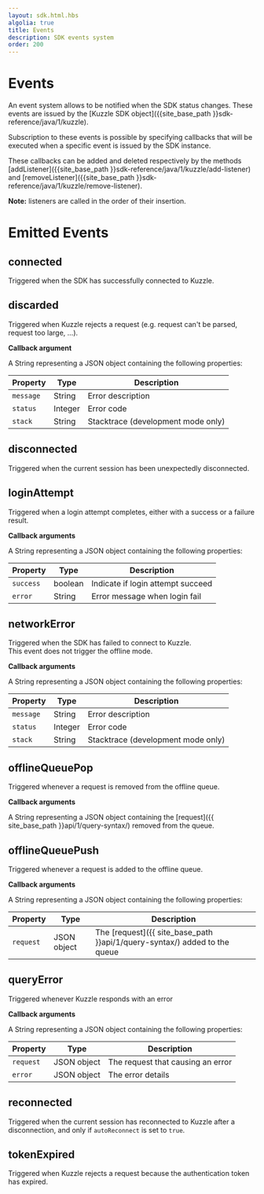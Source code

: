 ```yaml
---
layout: sdk.html.hbs
algolia: true
title: Events
description: SDK events system
order: 200
---
```


# Events

An event system allows to be notified when the SDK status changes. These events are issued by the [Kuzzle SDK object]({{site_base_path }}sdk-reference/java/1/kuzzle).

Subscription to these events is possible by specifying callbacks that will be executed when a specific event is issued by the SDK instance.  

These callbacks can be added and deleted respectively by the methods [addListener]({{site_base_path }}sdk-reference/java/1/kuzzle/add-listener) and [removeListener]({{site_base_path }}sdk-reference/java/1/kuzzle/remove-listener).

**Note:** listeners are called in the order of their insertion.

# Emitted Events

## connected

Triggered when the SDK has successfully connected to Kuzzle.

## discarded

Triggered when Kuzzle rejects a request (e.g. request can't be parsed, request too large, ...).

**Callback argument**

A String representing a JSON object containing the following properties:

| Property   | Type    | Description       |
| ---------- | ------- | ----------------- |
| `message` | String | Error description |
| `status` | Integer | Error code |
| `stack` | String | Stacktrace (development mode only) |

## disconnected

Triggered when the current session has been unexpectedly disconnected.

## loginAttempt

Triggered when a login attempt completes, either with a success or a failure result.

**Callback arguments**

A String representing a JSON object containing the following properties:

| Property   | Type    | Description       |
| ---------- | ------- | ----------------- |
| `success` | boolean | Indicate if login attempt succeed |
| `error` | String | Error message when login fail |

## networkError

Triggered when the SDK has failed to connect to Kuzzle.  
This event does not trigger the offline mode.  

**Callback arguments**

A String representing a JSON object containing the following properties:

| Property   | Type    | Description       |
| ---------- | ------- | ----------------- |
| `message` | String | Error description |
| `status` | Integer | Error code |
| `stack` | String | Stacktrace (development mode only) |

## offlineQueuePop

Triggered whenever a request is removed from the offline queue.

**Callback arguments**

A String representing a JSON object containing the [request]({{ site_base_path }}api/1/query-syntax/) removed from the queue.

## offlineQueuePush

Triggered whenever a request is added to the offline queue.

**Callback arguments**

A String representing a JSON object containing the following properties:

| Property   | Type    | Description       |
| ---------- | ------- | ----------------- |
| `request` | JSON object | The [request]({{ site_base_path }}api/1/query-syntax/) added to the queue |    

## queryError

Triggered whenever Kuzzle responds with an error

**Callback arguments**

A String representing a JSON object containing the following properties:

| Property   | Type    | Description       |
| ---------- | ------- | ----------------- |
| `request` | JSON object | The request that causing an error |    
| `error` | JSON object | The error details |    

## reconnected

Triggered when the current session has reconnected to Kuzzle after a disconnection, and only if ``autoReconnect`` is set to ``true``.

## tokenExpired

Triggered when Kuzzle rejects a request because the authentication token has expired.
